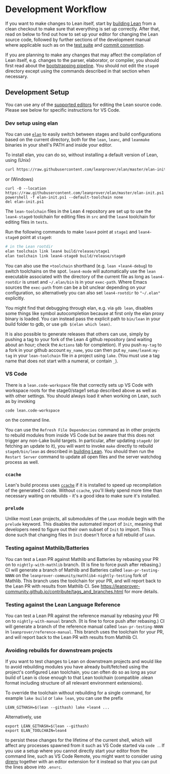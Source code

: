 # Development Workflow

If you want to make changes to Lean itself, start by [building Lean](../make/index.md) from a clean checkout to make sure that everything is set up correctly.
After that, read on below to find out how to set up your editor for changing the Lean source code, followed by further sections of the development manual where applicable such as on the [test suite](testing.md) and [commit convention](commit_convention.md).

If you are planning to make any changes that may affect the compilation of Lean itself, e.g. changes to the parser, elaborator, or compiler, you should first read about the [bootstrapping pipeline](bootstrap.md).
You should not edit the `stage0` directory except using the commands described in that section when necessary.

## Development Setup

You can use any of the [supported editors](https://lean-lang.org/install/manual/) for editing the Lean source code.
Please see below for specific instructions for VS Code.

### Dev setup using elan

You can use [`elan`](https://github.com/leanprover/elan) to easily
switch between stages and build configurations based on the current
directory, both for the `lean`, `leanc`, and `leanmake` binaries in your shell's
PATH and inside your editor.

To install elan, you can do so, without installing a default version of Lean, using (Unix)

```bash
curl https://raw.githubusercontent.com/leanprover/elan/master/elan-init.sh -sSf | sh -s -- --default-toolchain none
```
or (Windows)
```
curl -O --location https://raw.githubusercontent.com/leanprover/elan/master/elan-init.ps1
powershell -f elan-init.ps1 --default-toolchain none
del elan-init.ps1
```

The `lean-toolchain` files in the Lean 4 repository are set up to use the `lean4-stage0`
toolchain for editing files in `src` and the `lean4` toolchain for editing files in `tests`.

Run the following commands to make `lean4` point at `stage1` and `lean4-stage0` point at `stage0`:
```bash
# in the Lean rootdir
elan toolchain link lean4 build/release/stage1
elan toolchain link lean4-stage0 build/release/stage0
```

You can also use the `+toolchain` shorthand (e.g. `lean +lean4-debug`) to switch
toolchains on the spot. `lean4-mode` will automatically use the `lean` executable
associated with the directory of the current file as long as `lean4-rootdir` is
unset and `~/.elan/bin` is in your `exec-path`. Where Emacs sources the
`exec-path` from can be a bit unclear depending on your configuration, so
alternatively you can also set `lean4-rootdir` to `"~/.elan"` explicitly.

You might find that debugging through elan, e.g. via `gdb lean`, disables some
things like symbol autocompletion because at first only the elan proxy binary
is loaded. You can instead pass the explicit path to `bin/lean` in your build
folder to gdb, or use `gdb $(elan which lean)`.

It is also possible to generate releases that others can use,
simply by pushing a tag to your fork of the Lean 4 github repository
(and waiting about an hour; check the `Actions` tab for completion).
If you push `my-tag` to a fork in your github account `my_name`,
you can then put `my_name/lean4:my-tag` in your `lean-toolchain` file in a project using `lake`.
(You must use a tag name that does not start with a numeral, or contain `_`).

### VS Code

There is a `lean.code-workspace` file that correctly sets up VS Code with workspace roots for the stage0/stage1 setup described above as well as with other settings.
You should always load it when working on Lean, such as by invoking
```
code lean.code-workspace
```
on the command line.

You can use the `Refresh File Dependencies` command as in other projects to rebuild modules from inside VS Code but be aware that this does not trigger any non-Lake build targets.
In particular, after updating `stage0/` (or fetching an update to it), you will want to invoke `make` directly to rebuild `stage0/bin/lean` as described in [building Lean](../make/index.md).
You should then run the `Restart Server` command to update all open files and the server watchdog process as well.

### `ccache`

Lean's build process uses [`ccache`](https://ccache.dev/) if it is
installed to speed up recompilation of the generated C code. Without
`ccache`, you'll likely spend more time than necessary waiting on
rebuilds - it's a good idea to make sure it's installed.

### `prelude`
Unlike most Lean projects, all submodules of the `Lean` module begin with the
`prelude` keyword. This disables the automated import of `Init`, meaning that
developers need to figure out their own subset of `Init` to import. This is done
such that changing files in `Init` doesn't force a full rebuild of `Lean`.

### Testing against Mathlib/Batteries
You can test a Lean PR against Mathlib and Batteries by rebasing your PR
on to `nightly-with-mathlib` branch. (It is fine to force push after rebasing.)
CI will generate a branch of Mathlib and Batteries called `lean-pr-testing-NNNN`
on the `leanprover-community/mathlib4-nightly-testing` fork of Mathlib.
This branch uses the toolchain for your PR, and will report back to the Lean PR with results from Mathlib CI.
See https://leanprover-community.github.io/contribute/tags_and_branches.html for more details.

### Testing against the Lean Language Reference
You can test a Lean PR against the reference manual by rebasing your PR
on to `nightly-with-manual` branch. (It is fine to force push after rebasing.)
CI will generate a branch of the reference manual called `lean-pr-testing-NNNN`
in `leanprover/reference-manual`. This branch uses the toolchain for your PR,
and will report back to the Lean PR with results from Mathlib CI.

### Avoiding rebuilds for downstream projects

If you want to test changes to Lean on downstream projects and would like to avoid rebuilding modules you have already built/fetched using the project's configured Lean toolchain, you can often do so as long as your build of Lean is close enough to that Lean toolchain (compatible .olean format including structure of all relevant environment extensions).

To override the toolchain without rebuilding for a single command, for example `lake build` or `lake lean`, you can use the prefix
```
LEAN_GITHASH=$(lean --githash) lake +lean4 ...
```
Alternatively, use
```
export LEAN_GITHASH=$(lean --githash)
export ELAN_TOOLCHAIN=lean4
```
to persist these changes for the lifetime of the current shell, which will affect any processes spawned from it such as VS Code started via `code .`.
If you use a setup where you cannot directly start your editor from the command line, such as VS Code Remote, you might want to consider using [direnv](https://direnv.net/) together with an editor extension for it instead so that you can put the lines above into `.envrc`.
